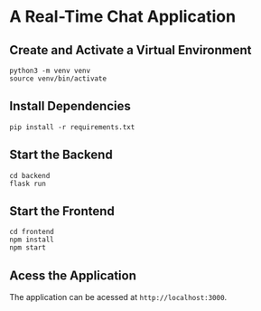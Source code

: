 # A Real-Time Chat Application

## Create and Activate a Virtual Environment
```
python3 -m venv venv
source venv/bin/activate
```

## Install Dependencies
```
pip install -r requirements.txt
```

## Start the Backend
```
cd backend
flask run
```

## Start the Frontend
```
cd frontend
npm install
npm start
```

## Acess the Application
The application can be acessed at `http://localhost:3000`.